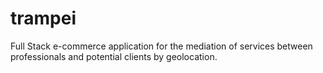 # trampei
Full Stack e-commerce application for the mediation of services between professionals and potential clients by geolocation.
